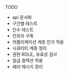 TODO
* api 문서화
* 구간별 테스트
* 인수 테스트
* 인프라 구축
* 어플리케이션 계층 인가 적용
* 시큐리티 계층 정리
* 권한 ROLE_ 유효성 검사
* 일급 컬렉션 적용
* 에러 메시지 정리
